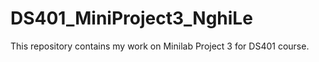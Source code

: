 # DS401_MiniProject3_NghiLe

This repository contains my work on Minilab Project 3 for DS401 course.
